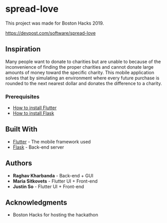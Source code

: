 # spread-love
This project was made for Boston Hacks 2019.

https://devpost.com/software/spread-love

## Inspiration

Many people want to donate to charities but are unable to because of the inconvenience of finding the proper charities and cannot donate large amounts of money toward the specific charity. This mobile application solves that by simulating an environment where every future purchase is rounded to the next nearest dollar and donates the difference to a charity. 

### Prerequisites
* [How to install Flutter](https://flutter.dev/docs/get-started/install)
* [How to install Flask](http://flask.palletsprojects.com/en/1.1.x/installation/)

## Built With

* [Flutter](https://flutter.dev/docs) - The mobile framework used
* [Flask](http://flask.palletsprojects.com/en/1.1.x/) - Back-end server

## Authors

* **Raghav Kharbanda** - Back-end + GUI  
* **Maria Sitkovets** - Flutter UI + Front-end
* **Justin So** - Flutter UI + Front-end 

## Acknowledgments

* Boston Hacks for hosting the hackathon
